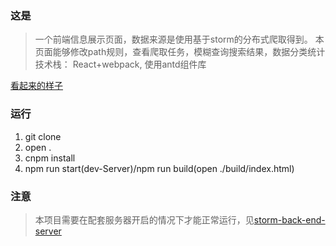 ### 这是

> 一个前端信息展示页面，数据来源是使用基于storm的分布式爬取得到。
> 本页面能够修改path规则，查看爬取任务，模糊查询搜索结果，数据分类统计
> 技术栈： React+webpack, 使用antd组件库

[看起来的样子](http://olro3ke8a.bkt.clouddn.com/front-end.png)

### 运行
1. git clone
2. open .
3. cnpm install
4. npm run start(dev-Server)/npm run build(open ./build/index.html)

### 注意
> 本项目需要在配套服务器开启的情况下才能正常运行，见[storm-back-end-server]()
